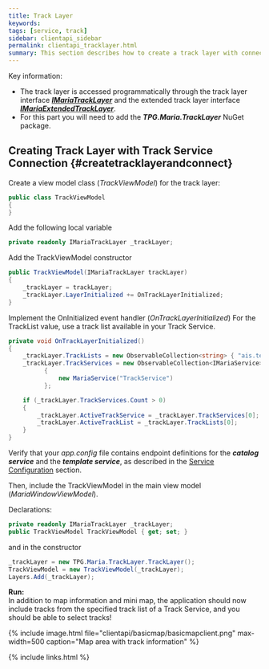 ```yaml
---
title: Track Layer
keywords: 
tags: [service, track]
sidebar: clientapi_sidebar
permalink: clientapi_tracklayer.html
summary: This section describes how to create a track layer with connection to the Maria Track service.
---
```

Key information:

* The track layer is accessed programmatically through the track layer interface [***IMariaTrackLayer***](http://maria.support2.teleplan.no/MariaGDKDoc/html/B2FB03E9.htm) 
and the extended track layer interface [***IMariaExtendedTrackLayer***](http://maria.support2.teleplan.no/MariaGDKDoc/html/AA8CECEC.htm).
*  For this part you will need to add the ***TPG.Maria.TrackLayer*** NuGet package.

## Creating Track Layer with Track Service Connection {#createtracklayerandconnect}
Create a view model class (*TrackViewModel*) for the track layer:

```csharp
public class TrackViewModel 
{    
}
```

Add the following local variable

```csharp
private readonly IMariaTrackLayer _trackLayer;
```

Add the TrackViewModel constructor

```csharp
public TrackViewModel(IMariaTrackLayer trackLayer)
{
    _trackLayer = trackLayer;
    _trackLayer.LayerInitialized += OnTrackLayerInitialized;
}
```

Implement the OnInitialized event handler (*OnTrackLayerInitialized*)
For the TrackList value, use a track list available in your Track Service.

```csharp
private void OnTrackLayerInitialized()
{  
    _trackLayer.TrackLists = new ObservableCollection<string> { "ais.test" };
    _trackLayer.TrackServices = new ObservableCollection<IMariaService> 
          {
              new MariaService("TrackService")
          };

    if (_trackLayer.TrackServices.Count > 0)
    {
        _trackLayer.ActiveTrackService = _trackLayer.TrackServices[0];
        _trackLayer.ActiveTrackList = _trackLayer.TrackLists[0];
    }
}
```
Verify that your *app.config* file contains endpoint definitions for the ***catalog service*** and the ***template service***, as described in the [Service Configuration](clientapi_serviceconfiguration.html) section.

Then, include the TrackViewModel in the main view model (*MariaWindowViewModel*).

Declarations:

```csharp
private readonly IMariaTrackLayer _trackLayer;
public TrackViewModel TrackViewModel { get; set; }
```

and in the constructor

```csharp
_trackLayer = new TPG.Maria.TrackLayer.TrackLayer();
TrackViewModel = new TrackViewModel(_trackLayer);
Layers.Add(_trackLayer);
```

<div class="alert alert-success" role="alert"><i class="fa fa-arrow-circle-right"></i><b> Run:</b><br> 
In addition to map information and mini map, the application should now include tracks from the specified track list of a Track Service, and you should be able to select tracks!
</div>

{% include image.html file="clientapi/basicmap/basicmapclient.png" max-width=500 caption="Map area with track information" %}


{% include links.html %}